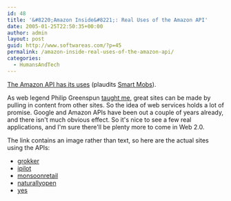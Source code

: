 ```yaml
---
id: 48
title: '&#8220;Amazon Inside&#8221;: Real Uses of the Amazon API'
date: 2005-01-25T22:50:35+00:00
author: admin
layout: post
guid: http://www.softwareas.com/?p=45
permalink: /amazon-inside-real-uses-of-the-amazon-api/
categories:
  - HumansAndTech
---
```

[The Amazon API has its uses](http://ebiquity.umbc.edu/v2.1/blogger/2005/01/web-service-api-helps-amazon-to-give.html) (plaudits [Smart Mobs](http://www.smartmobs.com/archive/2005/01/12/amazon_web_ser.html)). 

As web legend Philip Greenspun [taught me](http://philip.greenspun.com/panda/server-programming), great sites can be made by pulling in content from other sites. So the idea of web services holds a lot of promise. Google and Amazon APIs have been out a couple of years already, and there isn't much obvious effect. So it's nice to see a few real applications, and I'm sure there'll be plenty more to come in <hype>Web 2.0</hype>.

The link contains an image rather than text, so here are the actual sites using the APIs:

* [grokker](http://www.grokker.com)
* [ipilot](http://www.ipilot.net)
* [monsoonretail](http://www.monsoonretail.com)
* [naturallyopen](http://www.naturallyopen.com)
* [yes](http://www.yes.net)